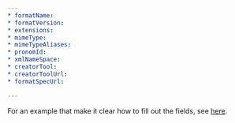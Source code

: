 ```yaml
---
* formatName: 
* formatVersion: 
* extensions: 
* mimeType: 
* mimeTypeAliases: 
* pronomId: 
* xmlNameSpace: 
* creatorTool: 
* creatorToolUrl: 
* formatSpecUrl: 

---
```


For an example that make it clear how to fill out the fields, see [here](TBA).
